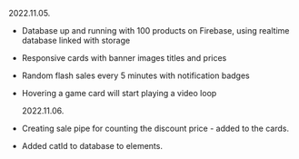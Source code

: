 2022.11.05.

- Database up and running with 100 products on Firebase, using realtime database linked with storage
- Responsive cards with banner images titles and prices
- Random flash sales every 5 minutes with notification badges
- Hovering a game card will start playing a video loop

  2022.11.06.

- Creating sale pipe for counting the discount price - added to the cards.
- Added catId to database to elements.
